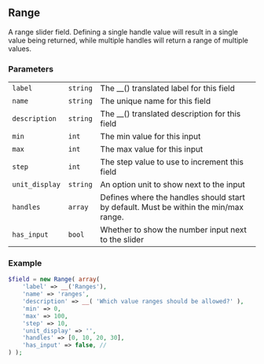 ## Range

A range slider field. Defining a single handle value will result in a single value being returned, while multiple handles will return a range of multiple values.

### Parameters

||||
|---|---|---|
| `label`       | `string` | The __() translated label for this field       |
| `name`        | `string` | The unique name for this field                 |
| `description` | `string` | The __() translated description for this field |
| `min` | `int` | The min value for this input |
| `max` | `int` | The max value for this input |
| `step` | `int` | The step value to use to increment this field |
| `unit_display` | `string` | An option unit to show next to the input |
| `handles` | `array` | Defines where the handles should start by default. Must be within the min/max range. |
| `has_input` | `bool` | Whether to show the number input next to the slider |

### Example

```php
$field = new Range( array(
    'label' => __('Ranges'),
    'name' => 'ranges',
    'description' => __( 'Which value ranges should be allowed?' ),
    'min' => 0,
    'max' => 100,
    'step' => 10,
    'unit_display' => '',
    'handles' => [0, 10, 20, 30],
    'has_input' => false, // 
) );
```
